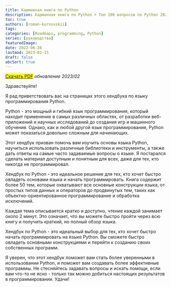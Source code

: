 ```yaml
---
title: Карманная книга по Python
description: Карманная книга по Python + Топ 100 вопросов по Python 2023
toc: true
authors: [roman-kurnovskii]
tags: 
categories: [Roadmaps, programming, Python]
series: [руководства]
featuredImage:
date: 2022-06-28
lastmod: 2023-02-15
draft: false
abcSort: true
---
```


<mark>[Скачать PDF](/handbooks/python-handbook.pdf)</mark> *обновление 2023/02*

Здравствуйте!

Я рад приветствовать вас на страницах этого хендбука по языку программирования Python.

Python - это мощный и гибкий язык программирования, который находит применение в самых различных областях, от разработки веб-приложений и научных исследований до создания игр и машинного обучения. Однако, как и любой другой язык программирования, Python может показаться довольно сложным для начинающих.

Этот хендбук призван помочь вам изучить основы языка Python, научиться использовать различные библиотеки и инструменты, а также дать ответы на самые часто задаваемые вопросы о языке. Я постарался сделать материал доступным и понятным для всех, даже для тех, кто никогда не программировал.

Хендбук по Python - это идеальное решение для тех, кто хочет быстро овладеть основами языка и начать программировать. Книга содержит более 50 тем, которые охватывают все основные конструкции языка, от простых типов данных и операторов до продвинутых тем, таких как объектно-ориентированное программирование и обработка исключений.

Каждая тема описывается кратко и доступно, чтение каждой занимает около 2 минут. Это означает, что вы можете быстро пройти через всю книгу и получить краткий, но полный обзор языка.

Хендбук по Python - это идеальный выбор для тех, кто хочет быстро начать программировать на языке Python. Вы сможете быстро овладеть основными конструкциями и перейти к созданию своих собственных программ.

Я уверен, что этот хендбук поможет вам стать более уверенными в использовании Python, и поможет вам создавать более эффективные программы. Не стесняйтесь задавать вопросы и искать помощи, если вам что-то не ясно - только так можно добиться настоящих результатов в программировании. Удачи!
